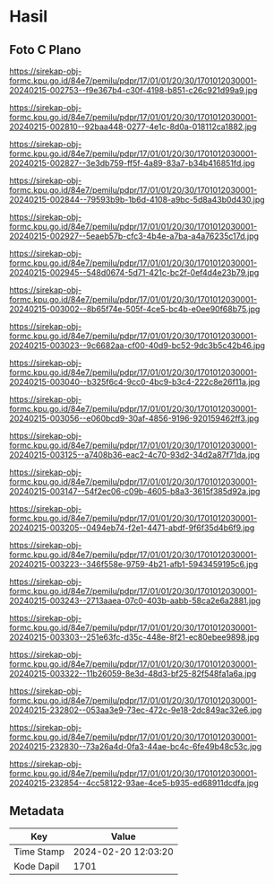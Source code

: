 # Hasil

## Foto C Plano

https://sirekap-obj-formc.kpu.go.id/84e7/pemilu/pdpr/17/01/01/20/30/1701012030001-20240215-002753--f9e367b4-c30f-4198-b851-c26c921d99a9.jpg

https://sirekap-obj-formc.kpu.go.id/84e7/pemilu/pdpr/17/01/01/20/30/1701012030001-20240215-002810--92baa448-0277-4e1c-8d0a-018112ca1882.jpg

https://sirekap-obj-formc.kpu.go.id/84e7/pemilu/pdpr/17/01/01/20/30/1701012030001-20240215-002827--3e3db759-ff5f-4a89-83a7-b34b416851fd.jpg

https://sirekap-obj-formc.kpu.go.id/84e7/pemilu/pdpr/17/01/01/20/30/1701012030001-20240215-002844--79593b9b-1b6d-4108-a9bc-5d8a43b0d430.jpg

https://sirekap-obj-formc.kpu.go.id/84e7/pemilu/pdpr/17/01/01/20/30/1701012030001-20240215-002927--5eaeb57b-cfc3-4b4e-a7ba-a4a76235c17d.jpg

https://sirekap-obj-formc.kpu.go.id/84e7/pemilu/pdpr/17/01/01/20/30/1701012030001-20240215-002945--548d0674-5d71-421c-bc2f-0ef4d4e23b79.jpg

https://sirekap-obj-formc.kpu.go.id/84e7/pemilu/pdpr/17/01/01/20/30/1701012030001-20240215-003002--8b65f74e-505f-4ce5-bc4b-e0ee90f68b75.jpg

https://sirekap-obj-formc.kpu.go.id/84e7/pemilu/pdpr/17/01/01/20/30/1701012030001-20240215-003023--9c6682aa-cf00-40d9-bc52-9dc3b5c42b46.jpg

https://sirekap-obj-formc.kpu.go.id/84e7/pemilu/pdpr/17/01/01/20/30/1701012030001-20240215-003040--b325f6c4-9cc0-4bc9-b3c4-222c8e26f11a.jpg

https://sirekap-obj-formc.kpu.go.id/84e7/pemilu/pdpr/17/01/01/20/30/1701012030001-20240215-003056--e060bcd9-30af-4856-9196-920159462ff3.jpg

https://sirekap-obj-formc.kpu.go.id/84e7/pemilu/pdpr/17/01/01/20/30/1701012030001-20240215-003125--a7408b36-eac2-4c70-93d2-34d2a87f71da.jpg

https://sirekap-obj-formc.kpu.go.id/84e7/pemilu/pdpr/17/01/01/20/30/1701012030001-20240215-003147--54f2ec06-c09b-4605-b8a3-3615f385d92a.jpg

https://sirekap-obj-formc.kpu.go.id/84e7/pemilu/pdpr/17/01/01/20/30/1701012030001-20240215-003205--0494eb74-f2e1-4471-abdf-9f6f35d4b6f9.jpg

https://sirekap-obj-formc.kpu.go.id/84e7/pemilu/pdpr/17/01/01/20/30/1701012030001-20240215-003223--346f558e-9759-4b21-afb1-5943459195c6.jpg

https://sirekap-obj-formc.kpu.go.id/84e7/pemilu/pdpr/17/01/01/20/30/1701012030001-20240215-003243--2713aaea-07c0-403b-aabb-58ca2e6a2881.jpg

https://sirekap-obj-formc.kpu.go.id/84e7/pemilu/pdpr/17/01/01/20/30/1701012030001-20240215-003303--251e63fc-d35c-448e-8f21-ec80ebee9898.jpg

https://sirekap-obj-formc.kpu.go.id/84e7/pemilu/pdpr/17/01/01/20/30/1701012030001-20240215-003322--11b26059-8e3d-48d3-bf25-82f548fa1a6a.jpg

https://sirekap-obj-formc.kpu.go.id/84e7/pemilu/pdpr/17/01/01/20/30/1701012030001-20240215-232802--053aa3e9-73ec-472c-9e18-2dc849ac32e6.jpg

https://sirekap-obj-formc.kpu.go.id/84e7/pemilu/pdpr/17/01/01/20/30/1701012030001-20240215-232830--73a26a4d-0fa3-44ae-bc4c-6fe49b48c53c.jpg

https://sirekap-obj-formc.kpu.go.id/84e7/pemilu/pdpr/17/01/01/20/30/1701012030001-20240215-232854--4cc58122-93ae-4ce5-b935-ed68911dcdfa.jpg


## Metadata

| Key        | Value               |
| ---------- | ------------------- |
| Time Stamp | 2024-02-20 12:03:20 |
| Kode Dapil | 1701                |



